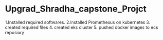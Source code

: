 # Upgrad_Shradha_capstone_Projct


1.Installed required softwares.
2.Installed Prometheous on kubernetes
3. created required files
4. created eks cluster
5. pushed docker images to ecs reposiory
